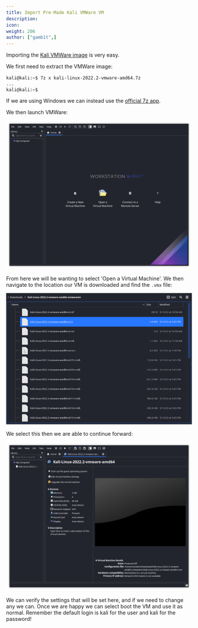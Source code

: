 ```yaml
---
title: Import Pre-Made Kali VMWare VM
description:
icon:
weight: 206
author: ["gamb1t",]
---
```


Importing the [Kali VMWare image](/get-kali/#kali-virtual-machines) is very easy.

We first need to extract the VMWare image:

```console
kali@kali:~$ 7z x kali-linux-2022.2-vmware-amd64.7z
...
kali@kali:~$
```

If we are using Windows we can instead use the [official 7z app](https://www.7-zip.org/).

We then launch VMWare:

![](import-vmware-1.png)

From here we will be wanting to select 'Open a Virtual Machine'. We then navigate to the location our VM is downloaded and find the `.vmx` file:

![](import-vmware-2.png)

We select this then we are able to continue forward:

![](import-vmware-3.png)

We can verify the settings that will be set here, and if we need to change any we can. Once we are happy we can select boot the VM and use it as normal. Remember the default login is kali for the user and kali for the password!
